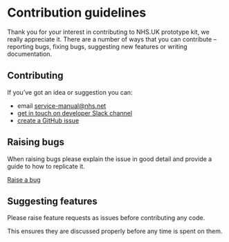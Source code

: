 # Contribution guidelines

Thank you for your interest in contributing to NHS.UK prototype kit, we really appreciate it. There are a number of ways that you can contribute – reporting bugs, fixing bugs, suggesting new features or writing documentation.

## Contributing

If you’ve got an idea or suggestion you can:

* email [service-manual@nhs.net](mailto:service-manual@nhs.net)
* [get in touch on developer Slack channel](https://nhs-service-manual.slack.com/messages/CFYL2GDGW)
* [create a GitHub issue](https://github.com/nhsuk/nhsuk-prototype-kit/issues/new)   

## Raising bugs

When raising bugs please explain the issue in good detail and provide a guide to how to replicate it.

[Raise a bug](https://github.com/nhsuk/nhsuk-prototype-kit/issues/new) 

## Suggesting features

Please raise feature requests as issues before contributing any code.

This ensures they are discussed properly before any time is spent on them.
